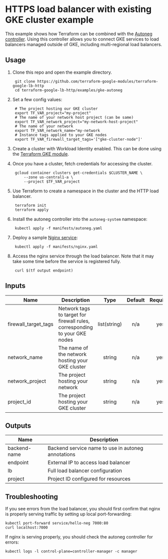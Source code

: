 # HTTPS load balancer with existing GKE cluster example

This example shows how Terraform can be combined with the [Autoneg controller](https://github.com/GoogleCloudPlatform/gke-autoneg-controller).
Using this controller allows you to connect GKE services to load balancers managed outside of GKE, including multi-regional load balancers.

## Usage
1. Clone this repo and open the example directory.

        git clone https://github.com/terraform-google-modules/terraform-google-lb-http
        cd terraform-google-lb-http/examples/gke-autoneg

1. Set a few config values:

        # The project hosting our GKE cluster
        export TF_VAR_project="my-project"
        # The name of your network host project (can be same)
        export TF_VAR_network_project="my-network-host-project"
        # The name of your network
        export TF_VAR_network_name="my-network
        # Instance tags applied to your GKE nodes
        export TF_VAR_firewall_target_tags='["gke-cluster-node"]'

1. Create a cluster with Workload Identity enabled.
    This can be done using the [Terraform GKE module](https://github.com/terraform-google-modules/terraform-google-kubernetes-engine).

1. Once you have a cluster, fetch credentials for accessing the cluster.

        gcloud container clusters get-credentials $CLUSTER_NAME \
            --zone us-central1-a \
            --project $TF_VAR_project

1. Use Terraform to create a namespace in the cluster and the HTTP load balancer.

        terraform init
        terraform apply

4. Install the autoneg controller into the `autoneg-system` namespace:

        kubectl apply -f manifests/autoneg.yaml

5. Deploy a sample [Nginx service](./manifests/nginx.yaml):

        kubectl apply -f manifests/nginx.yaml

6. Access the nginx service through the load balancer. Note that it may take some time before the service is registered fully.

        curl $(tf output endpoint)

<!-- BEGINNING OF PRE-COMMIT-TERRAFORM DOCS HOOK -->
## Inputs

| Name | Description | Type | Default | Required |
|------|-------------|:----:|:-----:|:-----:|
| firewall\_target\_tags | Network tags to target for firewall rules, corresponding to your GKE nodes | list(string) | n/a | yes |
| network\_name | The name of the network hosting your GKE cluster | string | n/a | yes |
| network\_project | The project hosting your network | string | n/a | yes |
| project\_id | The project hosting your GKE cluster | string | n/a | yes |

## Outputs

| Name | Description |
|------|-------------|
| backend-name | Backend service name to use in autoneg annotations |
| endpoint | External IP to access load balancer |
| lb | Full load balancer configuration |
| project | Project ID configured for resources |

<!-- END OF PRE-COMMIT-TERRAFORM DOCS HOOK -->

## Troubleshooting

If you see errors from the load balancer, you should first confirm that nginx is properly serving traffic by setting up local port-forwarding:

```
kubectl port-forward service/hello-neg 7000:80
curl localhost:7000
```

If nginx is serving properly, you should check the autoneg controller for errors:
```
kubectl logs -l control-plane=controller-manager -c manager
```
